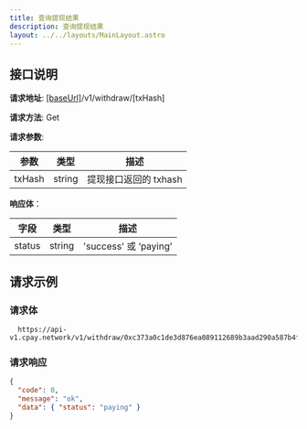 ```yaml
---
title: 查询提现结果
description: 查询提现结果
layout: ../../layouts/MainLayout.astro
---
```


## 接口说明

**请求地址**: [[baseUrl]](/zh-CN/variables)/v1/withdraw/[txHash]

**请求方法**: Get

**请求参数**:

| 参数   | 类型   | 描述                    |
| ------ | ------ | ----------------------- |
| txHash | string | 提现接口返回的 txhash |

**响应体**：

| 字段   | 类型   | 描述                  |
| ------ | ------ | --------------------- |
| status | string | 'success' 或 ‘paying’ |

## 请求示例

### 请求体

```
  https://api-v1.cpay.network/v1/withdraw/0xc373a0c1de3d876ea089112689b3aad290a587b4f5095a3b1cd1bbb1089e6373
```

### 请求响应

```json
{ 
  "code": 0,
  "message": "ok",
  "data": { "status": "paying" }
}
```

